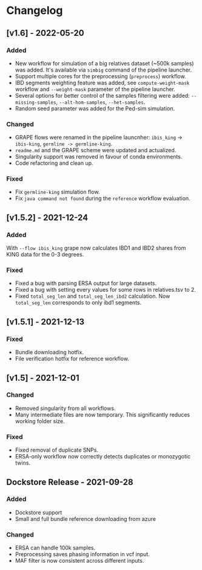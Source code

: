 # Changelog

## [v1.6] - 2022-05-20

### Added

- New workflow for simulation of a big relatives dataset (~500k samples) was added. It's available via `simbig` command of the pipeline launcher.
- Support multiple cores for the preprocessing (`preprocess`) workflow.
- IBD segments weighting feature was added, see `compute-weight-mask` workflow and `--weight-mask` parameter of the pipeline launcher.
- Several options for better control of the samples filtering were added: `--missing-samples`, `--alt-hom-samples`, `--het-samples`.
- Random seed parameter was added for the Ped-sim simulation.

### Changed

- GRAPE flows were renamed in the pipeline launcnher: `ibis_king` -> `ibis-king`, `germline -> germline-king`.
- `readme.md` and the GRAPE scheme were updated and actualized.
- Singularity support was removed in favour of conda environments.
- Code refactoring and clean up.

### Fixed

- Fix `germline-king` simulation flow.
- Fix `java command not found` during the `reference` workflow evaluation.

## [v1.5.2] - 2021-12-24

### Added

With `--flow ibis_king` grape now calculates IBD1 and IBD2 shares from KING data for the 0-3 degrees.

### Fixed

- Fixed a bug with parsing ERSA output for large datasets.
- Fixed a bug with setting every values for some rows in relatives.tsv to 2.
- Fixed `total_seg_len` and `total_seg_len_ibd2` calculation. Now `total_seg_len` corresponds to only ibd1 segments.

## [v1.5.1] - 2021-12-13

### Fixed

- Bundle downloading hotfix.
- File verification hotfix for reference workflow.

## [v1.5] - 2021-12-01

### Changed

- Removed singularity from all workflows.
- Many intermediate files are now temporary. This significantly reduces working folder size.

### Fixed

- Fixed removal of duplicate SNPs.
- ERSA-only workflow now correctly detects duplicates or monozygotic twins.

## Dockstore Release - 2021-09-28

### Added

- Dockstore support
- Small and full bundle reference downloading from azure

### Changed

- ERSA can handle 100k samples.
- Preprocessing saves phasing information in vcf input.
- MAF filter is now consistent across different inputs.
